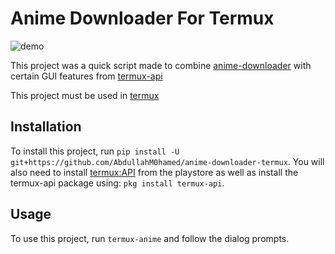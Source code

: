 

# Anime Downloader For Termux
![demo](https://cdn.discordapp.com/attachments/649733488299475007/723982591186960464/videotogif_2020.06.20_20.24.06.gif)

This project was a quick script made to combine [anime-downloader](https://github.com/vn-ki/anime-downloader) with certain GUI features from [termux-api](https://play.google.com/store/apps/details?id=com.termux.api)

This project must be used in [termux](https://play.google.com/store/apps/details?id=com.termux)

## Installation

To install this project, run `pip install -U git+https://github.com/AbdullahM0hamed/anime-downloader-termux`. You will also need to install [termux:API](https://play.google.com/store/apps/details?id=com.termux.api) from the playstore as well as install the termux-api package using: `pkg install termux-api`.

## Usage

To use this project, run `termux-anime` and follow the dialog prompts.
